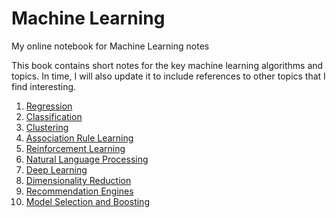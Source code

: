 # Machine Learning
My online notebook for Machine Learning notes

This book contains short notes for the key machine learning algorithms and topics. In time, I will also update it to include references to other topics that I find interesting.

1. [Regression](./01-Regression/)
2. [Classification](./02-Classification/)
3. [Clustering](./03-Clustering/)
4. [Association Rule Learning](./04-AssociationRuleLearning/)
5. [Reinforcement Learning](./05-ReinforcementLearning/)
6. [Natural Language Processing](./06-NaturalLanguageProcessing/)
7. [Deep Learning](./07-DeepLearning/)
8. [Dimensionality Reduction](./08-DimensionalityReduction/)
9. [Recommendation Engines](./09-RecommendationEngines/)
10. [Model Selection and Boosting](./10-ModelSelectionAndBoosting/)